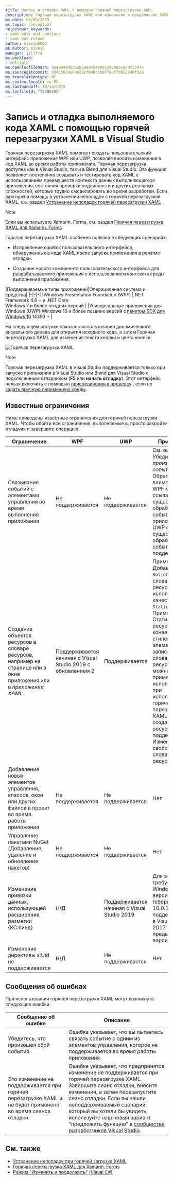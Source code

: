 ```yaml
---
title: Запись и отладка XAML с помощью горячей перезагрузки XAML
description: Горячая перезагрузка XAML или изменение и продолжение XAML позволяет вносить изменения в код XAML во время выполнения приложений
ms.date: 08/05/2019
ms.topic: conceptual
helpviewer_keywords:
- xaml edit and continue
- xaml hot reload
author: mikejo5000
ms.author: mikejo
manager: jillfra
ms.workload:
- multiple
ms.openlocfilehash: 5e49049d05a285889c54906534200acadaf2397e
ms.sourcegitcommit: 034c503ae04e22cf840ccb9770bffd012e40fb2d
ms.translationtype: MT
ms.contentlocale: ru-RU
ms.lasthandoff: 10/14/2019
ms.locfileid: "72306206"
---
```

# <a name="write-and-debug-running-xaml-code-with-xaml-hot-reload-in-visual-studio"></a>Запись и отладка выполняемого кода XAML с помощью горячей перезагрузки XAML в Visual Studio

Горячая перезагрузка XAML помогает создать пользовательский интерфейс приложения WPF или UWP, позволяя вносить изменения в код XAML во время работы приложения. Горячая перезагрузка доступна как в Visual Studio, так и в Blend для Visual Studio. Эта функция позволяет постепенно создавать и тестировать код XAML с использованием преимуществ контекста данных выполняющегося приложения, состояния проверки подлинности и других реальных сложностей, которые трудно смоделировать во время разработки. Если вам нужна помощь в устранении неполадок с горячей перезагрузкой XAML, см. раздел [Устранение неполадок горячей перезагрузки XAML](xaml-hot-reload-troubleshooting.md) .

> [!NOTE]
> Если вы используете Xamarin. Forms, см. раздел [Горячая перезагрузка XAML для Xamarin. Forms](/xamarin/xamarin-forms/xaml/hot-reload).

Горячая перезагрузка XAML особенно полезна в следующих сценариях:

* Исправление ошибок пользовательского интерфейса, обнаруженных в коде XAML после запуска приложения в режиме отладки.

* Создание нового компонента пользовательского интерфейса для разрабатываемого приложения с использованием контекста среды выполнения приложения.

|Поддерживаемые типы приложений|Операционная система и средства|
|-|-|-|
|Windows Presentation Foundation (WPF) |.NET Framework 4.6 + и .NET Core</br>Windows 7 и более поздних версий |
|Универсальные приложения для Windows (UWP)|Windows 10 и более поздних версий с [пакетом SDK для Windows 10](https://developer.microsoft.com/windows/downloads/windows-10-sdk) 14393 + |

На следующем рисунке показано использование динамического визуального дерева для открытия исходного кода, а затем Горячая перезагрузка XAML для изменения текста кнопки и цвета кнопки.

![Горячая перезагрузка XAML](../debugger/media/xaml-hot-reload-using.gif)

> [!NOTE]
> Горячая перезагрузка XAML в Visual Studio поддерживается только при запуске приложения в Visual Studio или Blend для Visual Studio с подключенным отладчиком (**F5** или **начать отладку**). Этот интерфейс нельзя включить с помощью [присоединения к процессу](../debugger/attach-to-running-processes-with-the-visual-studio-debugger.md) , если не [задать вручную переменную среды](xaml-hot-reload-troubleshooting.md#verify-that-you-use-start-debugging-rather-than-attach-to-process).

## <a name="known-limitations"></a>Известные ограничения

Ниже приведены известные ограничения для горячей перезагрузки XAML. Чтобы обойти все ограничения, выполняемые в, просто закройте отладчик и завершите операцию.

|Ограничение|WPF|UWP|Примечания|
|-|-|-|-|
|Связывание событий с элементами управления во время выполнения приложения|Не поддерживается|Не поддерживается|См. ошибку: *Убедитесь, что произошел сбой события*. Обратите внимание, что в WPF можно ссылаться на существующий обработчик событий. В приложениях UWP ссылка на существующий обработчик событий не поддерживается.|
|Создание объектов ресурсов в словаре ресурсов, например на странице или в окне приложения или в *приложении. XAML*|Поддерживается начиная с Visual Studio 2019 с обновлением 2|Поддерживается|Пример. Добавление `SolidColorBrush` в словарь ресурсов для использования в качестве `StaticResource`.</br>Примечание. Статические ресурсы, конвертеры стилей и другие элементы, записанные в словарь ресурсов, можно применять и использовать при использовании горячей перезагрузки XAML. Только создание ресурса не поддерживается.</br> Изменение свойства `Source` словаря ресурсов.|
|Добавление новых элементов управления, классов, окон или других файлов в проект во время работы приложения|Не поддерживается|Не поддерживается|Нет|
|Управление пакетами NuGet (Добавление, удаление и обновление пакетов)|Не поддерживается|Не поддерживается|Нет|
|Изменение привязки данных, использующей расширение разметки {КС:бинд}|Н/Д|Поддерживается начиная с Visual Studio 2019|Для этого требуется Windows 10 версии 1809 (сборка 10.0.17763). Не поддерживается в Visual Studio 2017 или предыдущих версиях.|
|Изменение директивы x:Uid не поддерживается|Н/Д|Не поддерживается|Нет|

## <a name="error-messages"></a>Сообщения об ошибках

При использовании горячей перезагрузки XAML могут возникнуть следующие ошибки.

|Сообщение об ошибке|Описание|
|-|-|
|Убедитесь, что произошел сбой события|Ошибка указывает, что вы пытаетесь связать событие с одним из элементов управления, которое не поддерживается во время работы приложения.|
|Это изменение не поддерживается при горячей перезагрузке XAML и не будет применено во время сеанса отладки.|Ошибка указывает, что предпринятое изменение не поддерживается при горячей перезагрузке XAML. Завершите сеанс отладки, внесите изменения, а затем перезапустите сеанс отладки. Если вы нашли неподдерживаемый сценарий, который вы хотели бы увидеть, используйте наш новый вариант "предложить функцию" в [сообществе разработчиков Visual Studio](https://developercommunity.visualstudio.com/spaces/8/index.html). |

## <a name="see-also"></a>См. также

* [Устранение неполадок при горячей загрузке XAML](xaml-hot-reload-troubleshooting.md)
* [Горячая перезагрузка XAML для Xamarin. Forms](/xamarin/xamarin-forms/xaml/hot-reload)
* [Режим "Изменить и продолжить" (Visual C#)](../debugger/edit-and-continue-visual-csharp.md)
